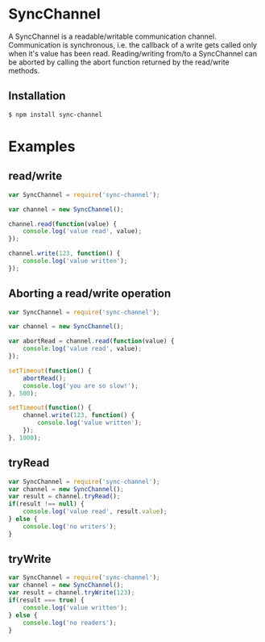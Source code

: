 # SyncChannel

A SyncChannel is a readable/writable communication channel. 
Communication is synchronous, i.e. the callback of a write gets called only when it's value has been read.
Reading/writing from/to a SyncChannel can be aborted by calling the abort function returned by 
the read/write methods.

## Installation
```
$ npm install sync-channel
```

# Examples

## read/write

``` js
var SyncChannel = require('sync-channel');

var channel = new SyncChannel();

channel.read(function(value) {
	console.log('value read', value);
});

channel.write(123, function() {
	console.log('value written');
});
```

## Aborting a read/write operation

``` js
var SyncChannel = require('sync-channel');

var channel = new SyncChannel();

var abortRead = channel.read(function(value) {
	console.log('value read', value);
});

setTimeout(function() {
	abortRead();
	console.log('you are so slow!');
}, 500);

setTimeout(function() {
	channel.write(123, function() {
		console.log('value written');
	});
}, 1000);
```

## tryRead

``` js
var SyncChannel = require('sync-channel');
var channel = new SyncChannel();
var result = channel.tryRead();
if(result !== null) {
	console.log('value read', result.value);
} else {
	console.log('no writers');         
}
```

## tryWrite
``` js
var SyncChannel = require('sync-channel');
var channel = new SyncChannel();
var result = channel.tryWrite(123);
if(result === true) {
	console.log('value written');
} else {
	console.log('no readers');
}
```
